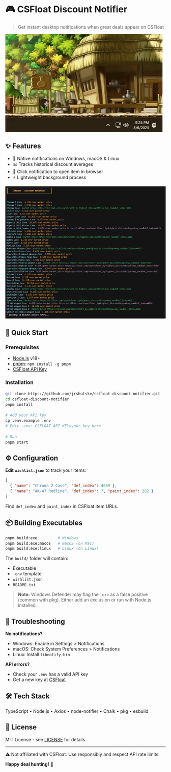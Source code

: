 # 🎮 CSFloat Discount Notifier

> Get instant desktop notifications when great deals appear on CSFloat

![Toast Notification Demo](media/toast.gif)

## ✨ Features

- 🔔 Native notifications on Windows, macOS & Linux
- 📊 Tracks historical discount averages
- 🎯 Click notification to open item in browser
- ⚡ Lightweight background process

![Terminal Output](media/teminal.png)

## 🚀 Quick Start

### Prerequisites

- [Node.js](https://nodejs.org/) v18+
- [pnpm](https://pnpm.io/installation): `npm install -g pnpm`
- [CSFloat API Key](https://csfloat.com/profile)

### Installation

```bash
git clone https://github.com/jrshutske/csfloat-discount-notifier.git
cd csfloat-discount-notifier
pnpm install

# Add your API key
cp .env.example .env
# Edit .env: CSFLOAT_API_KEY=your_key_here

# Run
pnpm start
```

## ⚙️ Configuration

**Edit `wishlist.json`** to track your items:

```json
[
  { "name": "Chroma 2 Case", "def_index": 4089 },
  { "name": "AK-47 Redline", "def_index": 7, "paint_index": 282 }
]
```

Find `def_index` and `paint_index` in CSFloat item URLs.

## 📦 Building Executables

```bash
pnpm build:exe         # Windows
pnpm build:exe:macos   # macOS (on Mac)
pnpm build:exe:linux   # Linux (on Linux)
```

The `build/` folder will contain:

- Executable
- `.env` template
- `wishlist.json`
- `README.txt`

> **Note:** Windows Defender may flag the `.exe` as a false positive (common with pkg). Either add an exclusion or run with Node.js installed.

## 🐛 Troubleshooting

**No notifications?**

- Windows: Enable in Settings > Notifications
- macOS: Check System Preferences > Notifications
- Linux: Install `libnotify-bin`

**API errors?**

- Check your `.env` has a valid API key
- Get a new key at [CSFloat](https://csfloat.com/profile)

## 🛠️ Tech Stack

TypeScript • Node.js • Axios • node-notifier • Chalk • pkg • esbuild

## 📄 License

MIT License - see [LICENSE](LICENSE) for details

---

⚠️ Not affiliated with CSFloat. Use responsibly and respect API rate limits.

**Happy deal hunting!** 🎯
